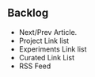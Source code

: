 ## Backlog

- Next/Prev Article.
- Project Link list
- Experiments Link list
- Curated Link List
- RSS Feed
